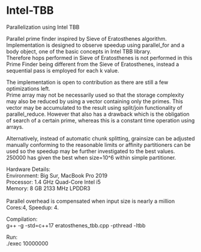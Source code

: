 # Intel-TBB
Parallelization using Intel TBB  <br />

Parallel prime finder inspired by Sieve of Eratosthenes algorithm.  <br />
Implementation is designed to observe speedup using parallel_for and a body object, one of the basic concepts in Intel TBB library.  <br />
Therefore hops performed in Sieve of Eratosthenes is not performed in this Prime Finder being different from the Sieve of Eratosthenes, instead a sequential pass is employed for each k value.  <br />

The implementation is open to contribution as there are still a few optimizations left. <br />
Prime array may not be necessarily used so that the storage complexity may also be reduced by using a vector containing only the primes. This vector may be accumulated to the result using split/join functionality of parallel_reduce. However that also has a drawback which is the obligation of search of a certain prime, whereas this is a constant time operation using arrays.  <br />

Alternatively, instead of automatic chunk splitting, grainsize can be adjusted manually conforming to the reasonable limits or affinity partitioners can be used so the speedup may be further investigated to the best values. 250000 has given the best when size=10^6 within simple partitioner. <br />

Hardware Details: <br />
Environment: Big Sur, MacBook Pro 2019  <br />
Processor: 1.4 GHz Quad-Core Intel i5  <br />
Memory: 8 GB 2133 MHz LPDDR3 <br />
<br />
Parallel overhead is compensated when input size is nearly a million Cores:4, Speedup: 4. <br />

Compilation: <br />
g++ -g -std=c++17 eratosthenes_tbb.cpp -pthread -ltbb <br />

Run:  <br />
./exec 10000000   <br />






